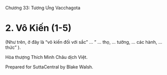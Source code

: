  

Chương 33: Tương Ưng Vacchagota

# 2\. Vô Kiến (1-5)

(Như trên, ở đây là “vô kiến đối với sắc” … ” … thọ, … tưởng, … các hành, … thức” ).

Hòa thượng Thích Minh Châu dịch Việt.

Prepared for SuttaCentral by Blake Walsh.